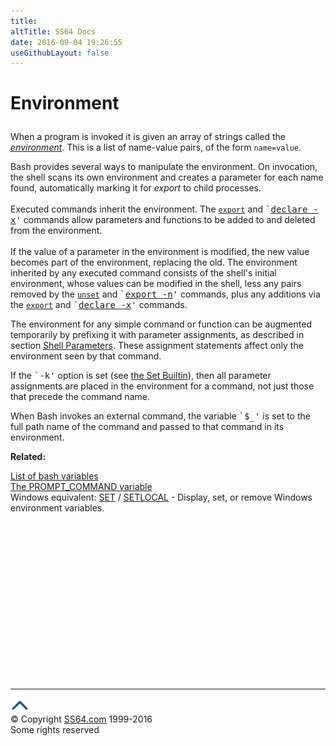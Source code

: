 ```yaml
---
title:
altTitle: SS64 Docs
date: 2016-09-04 19:26:55
useGithubLayout: false
---
```

<!-- #EndLibraryItem --><h1>
Environment</h1> 
<p>When a program is invoked it is given an array of strings called the <var><a href="syntax-variables.html">environment</a></var>. 
  This is a list of name-value pairs, of the form <code>name=value</code>. </p>
<p>Bash provides several ways to manipulate the environment. On invocation, the 
  shell scans its own environment and creates a parameter for each name found, 
  automatically marking it for <var>export</var> to child processes. <br>
  <br>
  Executed commands inherit the environment. The <a href="export.html"><code>export</code></a> 
  and <samp>`<a href="declare.html">declare -x</a>'</samp> commands allow 
  parameters and functions to be added to and deleted from the environment. <br>
  <br>
  If the value of a parameter in the environment is modified, the new value becomes 
  part of the environment, replacing the old. The environment inherited by any 
  executed command consists of the shell's initial environment, whose values can 
  be modified in the shell, less any pairs removed by the <a href="unset.html"><code>unset</code></a> 
  and <samp>`<a href="export.html">export -n</a>'</samp> commands, plus 
  any additions via the <a href="export.html"><code>export</code></a> 
  and <samp>`<a href="declare.html">declare -x</a>'</samp> commands. </p>
<p>The environment for any simple command or function can be augmented temporarily 
  by prefixing it with parameter assignments, as described in section <a href="syntax-parameters.html">Shell 
  Parameters</a>. These assignment statements affect only the environment seen 
  by that command. </p>
<p>If the <samp>`-k'</samp> option is set (see <a href="set.html">the Set Builtin</a>), then all parameter assignments are 
  placed in the environment for a command, not just those that precede the command 
  name. </p>
<p>When Bash invokes an external command, the variable <samp>`$_'</samp> is set 
  to the full path name of the command and passed to that command in its environment. 
</p>
<p><b>Related:</b></p>
<p><a href="syntax-variables.html">List of bash variables</a><br>  
<a href="syntax-prompt.html">The PROMPT_COMMAND variable</a><br>
Windows equivalent: <a href="../nt/set.html">SET</a> / <a href="../nt/setlocal.html">SETLOCAL</a> - Display, set, or remove Windows environment variables.<br>
</p><!-- #BeginLibraryItem "/Library/foot_bash.lbi" --><p>
<!-- bash300 -->
<ins class="adsbygoogle" style="display:inline-block;width:300px;height:250px" data-ad-client="ca-pub-6140977852749469" data-ad-slot="4615356305"></ins>
<script>
(adsbygoogle = window.adsbygoogle || []).push({});
</script></p>
<hr>
<div id="bl" class="footer"><a href="syntax-env.html#"><img src="../images/top.png" width="30" height="22" alt="Back to the Top"></a></div>
<div id="br" class="footer, tagline">© Copyright <a href="http://ss64.com/">SS64.com</a> 1999-2016<br>
Some rights reserved</div><!-- #EndLibraryItem -->
